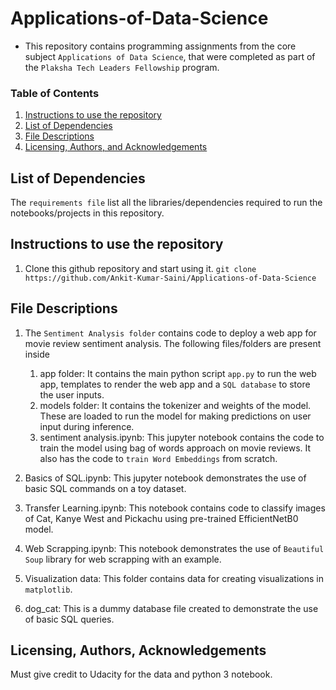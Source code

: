 # Applications-of-Data-Science

- This repository contains programming assignments from the core subject `Applications of Data Science`, that were completed as part of the `Plaksha Tech Leaders Fellowship` program.

### Table of Contents
1. [Instructions to use the repository](#instructions)
2. [List of Dependencies](#dependency)
3. [File Descriptions](#desc)
4. [Licensing, Authors, and Acknowledgements](#licensing)


## List of Dependencies<a name="dependency"></a>
The `requirements file` list all the libraries/dependencies required to run the notebooks/projects in this repository.

## Instructions to use the repository<a name="instructions"></a>
1. Clone this github repository and start using it.
`git clone https://github.com/Ankit-Kumar-Saini/Applications-of-Data-Science`


## File Descriptions<a name="desc"></a>
1. The `Sentiment Analysis folder` contains code to deploy a web app for movie review sentiment analysis. The following files/folders are present inside
	1. app folder: It contains the main python script `app.py` to run the web app, templates to render the web app and a `SQL database` to store the user inputs.
	2. models folder: It contains the tokenizer and weights of the model. These are loaded to run the model for making predictions on user input during inference.
	3. sentiment analysis.ipynb: This jupyter notebook contains the code to train the model using bag of words approach on movie reviews. It also has the code to `train Word Embeddings` from scratch.

2. Basics of SQL.ipynb: This jupyter notebook demonstrates the use of basic SQL commands on a toy dataset.

3. Transfer Learning.ipynb: This notebook contains code to classify images of Cat, Kanye West and Pickachu using pre-trained EfficientNetB0 model.

4. Web Scrapping.ipynb: This notebook demonstrates the use of `Beautiful Soup` library for web scrapping with an example.

5. Visualization data: This folder contains data for creating visualizations in `matplotlib`.

6. dog_cat: This is a dummy database file created to demonstrate the use of basic SQL queries.

## Licensing, Authors, Acknowledgements<a name="licensing"></a>
Must give credit to Udacity for the data and python 3 notebook.




